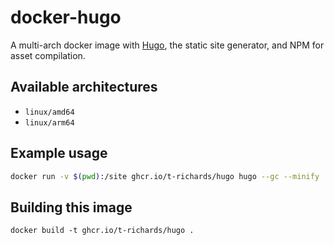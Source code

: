 # docker-hugo

A multi-arch docker image with [Hugo][hugo], the static site generator, and NPM for asset compilation.

## Available architectures

- `linux/amd64`
- `linux/arm64`

## Example usage

```bash
docker run -v $(pwd):/site ghcr.io/t-richards/hugo hugo --gc --minify
```

## Building this image

```
docker build -t ghcr.io/t-richards/hugo .
```

[hugo]: https://github.com/gohugoio/hugo
